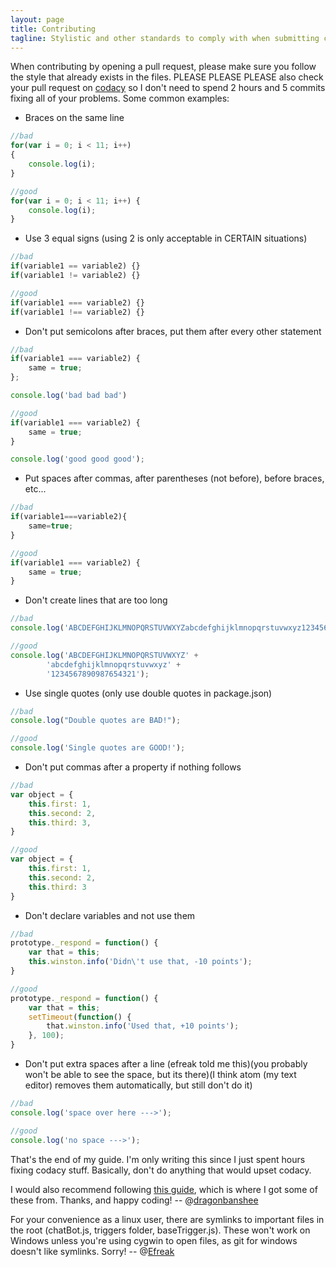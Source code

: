 ```yaml
---
layout: page
title: Contributing
tagline: Stylistic and other standards to comply with when submitting code
---
```


When contributing by opening a pull request, please make sure you follow the style that already exists in the files. PLEASE PLEASE PLEASE also check your pull request on [codacy](https://www.codacy.com/app/node-steam-chat-bot/steam-chat-bot/pullRequests?bid=2286175) so I don't need to spend 2 hours and 5 commits fixing all of your problems. Some common examples:


- Braces on the same line

```javascript
//bad
for(var i = 0; i < 11; i++)
{
    console.log(i);
}

//good
for(var i = 0; i < 11; i++) {
    console.log(i);
}
```


- Use 3 equal signs (using 2 is only acceptable in CERTAIN situations)

```javascript
//bad
if(variable1 == variable2) {}
if(variable1 != variable2) {}

//good
if(variable1 === variable2) {}
if(variable1 !== variable2) {}
```


- Don't put semicolons after braces, put them after every other statement

```javascript
//bad
if(variable1 === variable2) {
    same = true;
};

console.log('bad bad bad')

//good
if(variable1 === variable2) {
    same = true;
}

console.log('good good good');
```


- Put spaces after commas, after parentheses (not before), before braces, etc...

```javascript
//bad
if(variable1===variable2){
    same=true;
}

//good
if(variable1 === variable2) {
    same = true;
}
```


- Don't create lines that are too long

```javascript
//bad
console.log('ABCDEFGHIJKLMNOPQRSTUVWXYZabcdefghijklmnopqrstuvwxyz1234567890987654321');

//good
console.log('ABCDEFGHIJKLMNOPQRSTUVWXYZ' +
        'abcdefghijklmnopqrstuvwxyz' +
        '1234567890987654321');
```


- Use single quotes (only use double quotes in package.json)

```javascript
//bad
console.log("Double quotes are BAD!");

//good
console.log('Single quotes are GOOD!');
```


- Don't put commas after a property if nothing follows

```javascript
//bad 
var object = {
    this.first: 1,
    this.second: 2,
    this.third: 3,
}

//good
var object = {
    this.first: 1,
    this.second: 2,
    this.third: 3
}
```

- Don't declare variables and not use them

```javascript
//bad
prototype._respond = function() {
    var that = this;
    this.winston.info('Didn\'t use that, -10 points');
}

//good
prototype._respond = function() {
    var that = this;
    setTimeout(function() {
        that.winston.info('Used that, +10 points');
    }, 100);
}
```

- Don't put extra spaces after a line (efreak told me this)(you probably won't be able to see the space, but its there)(I think atom (my text editor) removes them automatically, but still don't do it)

```javascript
//bad
console.log('space over here --->'); 

//good
console.log('no space --->');
```


That's the end of my guide. I'm only writing this since I just spent hours fixing codacy stuff. Basically, don't do anything that would upset codacy.

I would also recommend following [this guide](https://github.com/airbnb/javascript), which is where I got some of these from. Thanks, and happy coding!
-- @[dragonbanshee](https://github.com/dragonbanshee)

For your convenience as a linux user, there are symlinks to important files in the root (chatBot.js, triggers folder, baseTrigger.js). These won't work on Windows unless you're using cygwin to open files, as git for windows doesn't like symlinks. Sorry!
-- @[Efreak](https://github.com/Efreak)
